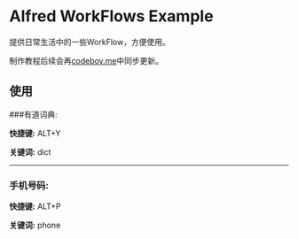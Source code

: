 # Alfred WorkFlows Example

提供日常生活中的一些WorkFlow，方便使用。

制作教程后续会再[codeboy.me](http://codeboy.me)中同步更新。

## 使用

###有道词典:

**快捷键:** ALT+Y

**关键词:** dict

---

### 手机号码:

**快捷键:** ALT+P

**关键词:** phone

